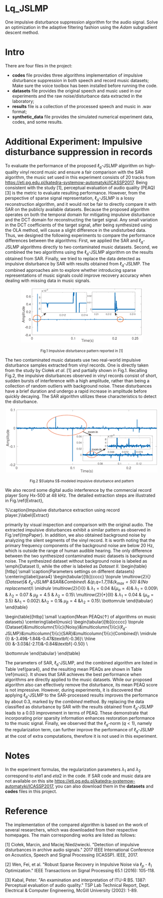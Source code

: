 # Lq_JSLMP
One impulsive disturbance suppression algorithm for the audio signal. 
Solve an optimization in the adaptive filtering fashion using the *Adam* subgradient descent method.


#  Intro
 There are four files in the project:
 * **codes** file  provides three algorithms implementation of impulsive disturbance suppression in both speech and record music datasets; Make sure the voice toolbox has been installed before running the code.
 * **datasets** file provides the original speech and music used in our experiments and the raw noise/disturbance data extracted in the laboratory; 
 * **results** file is a collection of the processed speech and music in .wav format;
 * **synthetic_data** file provides the simulated numerical experiment data, codes, and some results. 
 # Additional Experiment: Impulsive disturbance suppression in records

To evaluate the performance of the proposed $\ell_q$-JSLMP algorithm on high-quality vinyl record music and ensure a fair comparison with the SAR algorithm, the music set used in this experiment consists of 20 tracks from https://eti.pg.edu.pl/katedra-systemow-automatyki/ICASSP2017. Being consistent with the study [1], perceptual evaluation of audio quality (PEAQ)[3] is the metric to evaluate resulting performance. However, from the perspective of sparse signal representation, $\ell_q$-JSLMP is a lossy reconstruction algorithm, and it would not be fair to directly compare it with SAR on the publicly available datasets. Because the proposed algorithm operates on both the temporal domain for mitigating impulsive disturbance and the DCT domain for reconstructing the target signal. Any small variation in the DCT coefficients of the target signal, after being synthesized using the OLA method, will cause a slight difference in the undisturbed data. Thus, we designed the following experiments to compare the performance differences between the algorithms: First, we applied the SAR and $\ell_q$-JSLMP algorithms directly to two contaminated music datasets. Second, we combined the two algorithms using the $\ell_q$-JSLMP algorithm on the results obtained from SAR. Finally, we tried to replace the data detected as impulsive disturbance by SAR with results obtained from $\ell_q$-JSLMP. The combined approaches aim to explore whether introducing sparse representations of music signals could improve recovery accuracy when dealing with missing data in music signals.

<div align=center>
<img src="https://github.com/minikatty/Lq_JSLMP/blob/main/figures/ImpPaper.png" width="400" >
</div>
<p align="center">
<small>
Fig.1 Impulsive disturbance pattern reported in [1]
</small>
</p>

The two contaminated music datasets use two real-world impulsive disturbance samples extracted from vinyl records. One is directly taken from the study by Ciołek *et al*. [1] and partially shown in Fig.1. Recalling Fig.2, the impulsive disturbances observed in vinyl records consist of short, sudden bursts of interference with a high amplitude, rather than being a collection of random outliers with background noise. These disturbances have a brief duration and undergo a rapid increase in amplitude before quickly decaying. The SAR algorithm utilizes these characteristics to detect the disturbance.

<div align=center>
<img src="https://github.com/minikatty/Lq_JSLMP/blob/main/figures/cracknoiseto.png" width="500" >
</div>
<p align="center">
<small>
Fig.2 $S\alpha S$-modeled impulsive disturbance and pattern
</small>
</p>


We also record some digital audio interference by the commercial record player Sony Hx-500 at 48 kHz. The detailed extraction steps are illustrated in Fig.\ref{Extract},  


%\caption{Impulsive disturbance extraction using record player.}\label{Extract}

primarily by visual inspection and comparison with the original audio. The extracted impulsive disturbances exhibit a similar pattern as observed in Fig.\ref{ImpPaper}. In addition, we also obtained background noise by analyzing the silent segments of the vinyl record. It is worth noting that the primary frequency components of the background noise are below 20 Hz, which is outside the range of human audible hearing. The only difference between the two synthesized contaminated music datasets is background noise. The synthesized dataset without background noise is labeled as \emph{Dataset I}, while the other is labeled as *Dataset II*. 
\begin{table}[htbp]
\small
  \caption{Parameters settings on different datasets}
\centering\label{para4}
\begin{tabular}[tb]{cccc}
\toprule
\multirow{2}{*}{Dataset}& $\ell_q$-JSLMP &SAR&Combined\\
								&(p,q=1.7,1)&($k_{max}= 50$) &(No replacement)\\
\midrule
\multirow{2}{*}{$\mathrm{I}$}      & $\lambda_1=0.04$  &{$\mu_{\alpha}=4$}& $\lambda_1=0.009$\\
						  & $\lambda_2=0.07$ & $\mu_{\beta}=4.5$ & $\lambda_2=0.15$\\ 
\multirow{2}{*}{$\mathrm{II}$}  & $\lambda_1=0.04$ & {$\mu_{\alpha}=3.5$} &$\lambda_1=0.002$\\
						  &$\lambda_2=0.1$& $\mu_{\beta}=4$ &$\lambda_2=0.15$\\
\bottomrule
\end{tabular}
\end{table}

\begin{table}[htbp]
\small
  \caption{Mean PEAQs($\uparrow$) of algorithms on music datasets}
\centering\label{music}
\begin{tabular}[tb]{ccccc}
\toprule
{Dataset}&\multicolumn{1}{c}{Noisy}&\multicolumn{1}{c}{$\ell_q$-JSLMP}&\multicolumn{1}{c}{SAR}&\multicolumn{1}{c}{Combined}\\
\midrule
{$\mathrm{I}$}      &-3.49&-1.84&-0.47&\textbf{-0.36}\\ \hline		      	          	                     
{$\mathrm{II}$}     &-3.03&{-2.11}&-0.84&\textbf{-0.50} \\

\bottomrule
\end{tabular}
\end{table}

The parameters of SAR, $\ell_q$-JSLMP, and the combined algorithm are listed in Table \ref{para4}, and the resulting mean PEAQs are shown in Table \ref{music}. It shows that SAR achieves the best performance when algorithms are directly applied to the music datasets. While our proposed algorithm also can effectively remove the disturbance, its mean PEAQ score is not impressive. However, during experiments, it is discovered that applying $\ell_q$-JSLMP to the SAR-processed results improves the performance by about 0.3, marked by the *combined* method. By replacing the data classified as disturbance by SAR with the results obtained from $\ell_q$-JSLMP leads to a 0.03 improvement in terms of PEAQ. These demonstrate that incorporating prior sparsity information enhances restoration performance to the music signal. Finally, we observed that the $\ell_q$-norm ($q<1$), namely the regularization term, can further improve the performance of $\ell_q$-JSLMP at the cost of extra computations, therefore it is not used in this experiment.


# Notes
In the experiment formulas, the regularization parameters $\lambda_1$ and $\lambda_2$ correspond to $eta1$ and $eta2$ in the code. If SAR code and music data are not available on this site https://eti.pg.edu.pl/katedra-systemow-automatyki/ICASSP2017, you can also download them in the  **datasets** and **codes** files in this project.
  
# Reference
The implementation of the compared algorithm is based on the work of several researchers, which was downloaded from their respective homepages. The main corresponding works are listed as follows:

[1] Ciołek, Marcin, and Maciej Niedźwiecki. "Detection of impulsive disturbances in archive audio signals." 2017 IEEE International Conference on Acoustics, Speech and Signal Processing (ICASSP). IEEE, 2017.  

[2] Wen, Fei, et al. "Robust Sparse Recovery in Impulsive Noise via $\ell_p$ - $\ell_1$ Optimization." IEEE Transactions on Signal Processing 65.1 (2016): 105-118.

[3] Kabal, Peter. "An examination and interpretation of ITU-R BS. 1387: Perceptual evaluation of audio quality." TSP Lab Technical Report, Dept. Electrical & Computer Engineering, McGill University (2002): 1-89.
